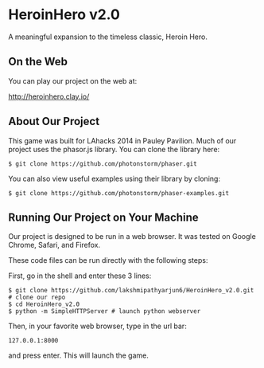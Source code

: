 HeroinHero v2.0
===============

A meaningful expansion to the timeless classic, Heroin Hero.

On the Web
----------

You can play our project on the web at:

http://heroinhero.clay.io/

About Our Project
-----------------

This game was built for LAhacks 2014 in Pauley Pavilion. Much of our
project uses the phasor.js library. You can clone the library here:

```
$ git clone https://github.com/photonstorm/phaser.git
```

You can also view useful examples using their library by cloning:

```
$ git clone https://github.com/photonstorm/phaser-examples.git
```

Running Our Project on Your Machine
-----------------------------------

Our project is designed to be run in a web browser. It was tested on Google Chrome, Safari, and Firefox.

These code files can be run directly with the following steps:

First, go in the shell and enter these 3 lines:
```
$ git clone https://github.com/lakshmipathyarjun6/HeroinHero_v2.0.git # clone our repo
$ cd HeroinHero_v2.0
$ python -m SimpleHTTPServer # launch python webserver
```

Then, in your favorite web browser, type in the url bar:
```
127.0.0.1:8000
```
and press enter. This will launch the game.
